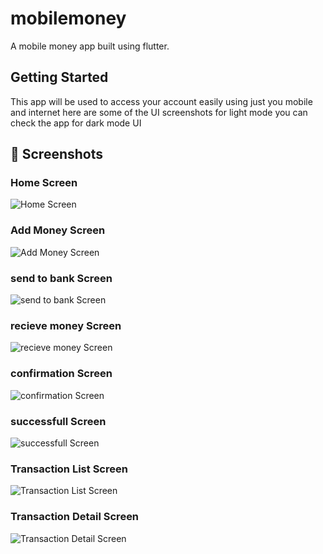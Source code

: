 # mobilemoney

A mobile money app built using flutter.

## Getting Started

This app will be used to access your account easily using just you mobile and internet
here are some of the UI screenshots for light mode 
you can check the app for dark mode UI

## 📱 Screenshots

### Home Screen
![Home Screen](screenshots/home.png)

### Add Money Screen
![Add Money Screen](screenshots/addMoney.png)

### send to bank Screen
![send to bank Screen](screenshots/sendToBank.png)

### recieve money Screen
![recieve money Screen](screenshots/recievemoney.png)

### confirmation Screen
![confirmation Screen](screenshots/confirmation.png)

### successfull Screen
![successfull Screen](screenshots/successfull.png)

### Transaction List Screen
![Transaction List Screen](screenshots/transactionList.jpg)

### Transaction Detail Screen
![Transaction Detail Screen](screenshots/transactionDetail.jpg)